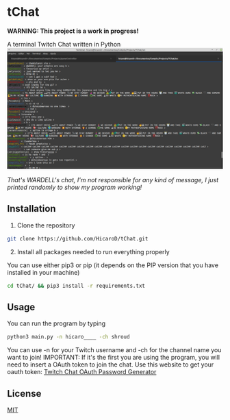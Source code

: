 # tChat
**WARNING: This project is a work in progress!**

A terminal Twitch Chat written in Python
<img src="./img/Captura de tela_2021-10-21_20-17-53.png">

*That's WARDELL's chat, I'm not responsible for any kind of message, I just printed randomly to show my program working!*

## Installation

1. Clone the repository
```bash
git clone https://github.com/HicaroD/tChat.git
```

2. Install all packages needed to run everything properly

You can use either pip3 or pip (it depends on the PIP version that you have installed in your machine)
```bash
cd tChat/ && pip3 install -r requirements.txt
```

## Usage
You can run the program by typing
```bash
python3 main.py -n hicaro____ -ch shroud
```
You can use -n for your Twitch username and -ch for the channel name you want to join!
IMPORTANT: If it's the first you are using the program, you will need to insert a OAuth token to join the chat. Use this website to get your oauth token: [Twitch Chat OAuth Password Generator](https://twitchapps.com/tmi/)

## License
[MIT](./LICENSE)
